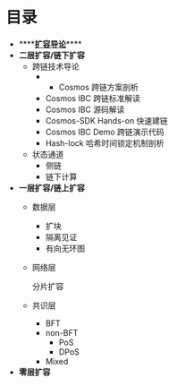# 目录



* \*\*\*\*[**扩容导论**](kuo-rong-dao-lun.md)\*\*\*\*
* **二层扩容/链下扩容**
  * 跨链技术导论
    * * Cosmos 跨链方案剖析
    * Cosmos IBC 跨链标准解读
    * Cosmos IBC 源码解读
    * Cosmos-SDK Hands-on 快速建链
    * Cosmos IBC Demo 跨链演示代码
    * Hash-lock 哈希时间锁定机制剖析
  * 状态通道
    * 侧链
    * 链下计算
* **一层扩容/链上扩容**
  * 数据层
    * 扩块
    * 隔离见证
    * 有向无环图
  * 网络层

    分片扩容

  * 共识层
    * BFT
    * non-BFT
      * PoS
      * DPoS
    * Mixed
* **零层扩容**

